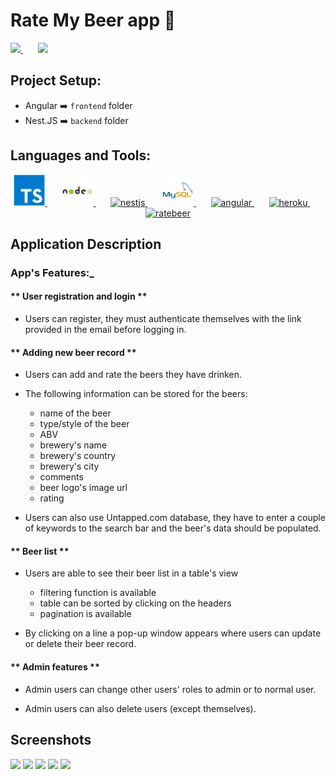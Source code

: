 # Rate My Beer app 🍺

  <a href="https://rate-my-beer-app.herokuapp.com/">
    <img src="https://img.shields.io/badge/HEROKU-Frontend-blueviolet?style=for-the-badge&logo=Heroku">
  </a>
  &nbsp; &nbsp; &nbsp;
  <a href="https://rate-my-beer-backend.herokuapp.com/">
    <img src="https://img.shields.io/badge/HEROKU-Backend-blueviolet?style=for-the-badge&logo=Heroku">
  </a>

## Project Setup:

- Angular ➡️ `frontend` folder
- Nest.JS ➡️ `backend` folder

## Languages and Tools:

  <p align="center">
    <a href="https://www.typescriptlang.org/">
      <img src="https://raw.githubusercontent.com/devicons/devicon/master/icons/typescript/typescript-original.svg"
        alt="typescript" width="50" height="50" />
    </a> &nbsp; &nbsp; &nbsp;
    <a href="https://nodejs.org">
      <img src="https://raw.githubusercontent.com/devicons/devicon/master/icons/nodejs/nodejs-original-wordmark.svg"
        alt="nodejs" width="50" height="50" />
    </a> &nbsp; &nbsp; &nbsp;
    <a href="https://NestJS.com">
      <img src="https://docs.nestjs.com/assets/logo-small.svg"
        alt="nestjs" width="50" height="50" />
    </a> &nbsp; &nbsp; &nbsp;
    <a href="https://www.mysql.com/">
      <img src="https://raw.githubusercontent.com/devicons/devicon/master/icons/mysql/mysql-original-wordmark.svg"
        alt="mysql" width="50" height="50" />
    </a> &nbsp; &nbsp; &nbsp;
    <a href="https://angular.io">
      <img src="https://angular.io/assets/images/logos/angular/angular.svg" alt="angular" width="50" height="50" />
    </a> &nbsp; &nbsp; &nbsp;
    <a href="https://heroku.com">
      <img src="https://www.vectorlogo.zone/logos/heroku/heroku-icon.svg" alt="heroku" width="50" height="50" /> </a>
   </a> &nbsp; &nbsp; &nbsp;
    <a href="https://www.ratebeer.com/">
      <img src="https://upload.wikimedia.org/wikipedia/commons/thumb/d/d7/Untappd_Logotype_White_RGB.png/200px-Untappd_Logotype_White_RGB.png" alt="ratebeer" height="50" /> </a>
  </p>

## Application Description

### **App's Features:_**

#### ** User registration and login **

- Users can register, they must authenticate themselves with the link provided in the email before logging in.

#### ** Adding new beer record **

- Users can add and rate the beers they have drinken.

- The following information can be stored for the beers: 
  - name of the beer
  - type/style of the beer
  - ABV
  - brewery's name
  - brewery's country
  - brewery's city
  - comments
  - beer logo's image url
  - rating

- Users can also use Untapped.com database, they have to enter a couple of keywords to the search bar and the beer's data should be populated.

#### ** Beer list **

- Users are able to see their beer list in a table's view
  - filtering function is available
  - table can be sorted by clicking on the headers
  - pagination is available

- By clicking on a line a pop-up window appears where users can update or delete their beer record.

#### ** Admin features **

- Admin users can change other users' roles to admin or to normal user.

- Admin users can also delete users (except themselves).
  
## Screenshots

![](https://i.imgur.com/zCZQrpj.png)
![](https://i.imgur.com/3u58p9p.png)
![](https://i.imgur.com/iuSeV9Q.png)
![](https://i.imgur.com/r094QHJ.png)
![](https://i.imgur.com/j2VHxg6.png)

